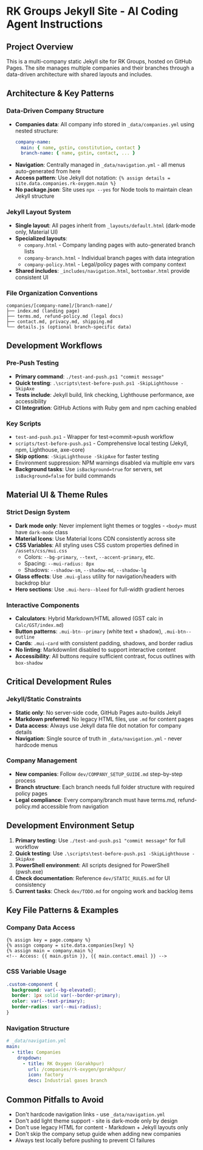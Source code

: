 # RK Groups Jekyll Site - AI Coding Agent Instructions

## Project Overview
This is a multi-company static Jekyll site for RK Groups, hosted on GitHub Pages. The site manages multiple companies and their branches through a data-driven architecture with shared layouts and includes.

## Architecture & Key Patterns

### Data-Driven Company Structure
- **Companies data**: All company info stored in `_data/companies.yml` using nested structure:
  ```yaml
  company-name:
    main: { name, gstin, constitution, contact }
    branch-name: { name, gstin, contact, ... }
  ```
- **Navigation**: Centrally managed in `_data/navigation.yml` - all menus auto-generated from here
- **Access pattern**: Use Jekyll dot notation: `{% assign details = site.data.companies.rk-oxygen.main %}`
- **No package.json**: Site uses `npx --yes` for Node tools to maintain clean Jekyll structure

### Jekyll Layout System
- **Single layout**: All pages inherit from `_layouts/default.html` (dark-mode only, Material UI)
- **Specialized layouts**: 
  - `company.html` - Company landing pages with auto-generated branch lists
  - `company-branch.html` - Individual branch pages with data integration
  - `company-policy.html` - Legal/policy pages with company context
- **Shared includes**: `_includes/navigation.html`, `bottombar.html` provide consistent UI

### File Organization Conventions
```
companies/[company-name]/[branch-name]/
├── index.md (landing page)
├── terms.md, refund-policy.md (legal docs)
├── contact.md, privacy.md, shipping.md
└── details.js (optional branch-specific data)
```

## Development Workflows

### Pre-Push Testing
- **Primary command**: `./test-and-push.ps1 "commit message"` 
- **Quick testing**: `.\scripts\test-before-push.ps1 -SkipLighthouse -SkipAxe`
- **Tests include**: Jekyll build, link checking, Lighthouse performance, axe accessibility
- **CI Integration**: GitHub Actions with Ruby gem and npm caching enabled

### Key Scripts
- `test-and-push.ps1` - Wrapper for test→commit→push workflow
- `scripts/test-before-push.ps1` - Comprehensive local testing (Jekyll, npm, Lighthouse, axe-core)
- **Skip options**: `-SkipLighthouse -SkipAxe` for faster testing
- Environment suppression: NPM warnings disabled via multiple env vars
- **Background tasks**: Use `isBackground=true` for servers, set `isBackground=false` for build commands

## Material UI & Theme Rules

### Strict Design System
- **Dark mode only**: Never implement light themes or toggles - `<body>` must have `dark-mode` class
- **Material Icons**: Use Material Icons CDN consistently across site
- **CSS Variables**: All styling uses CSS custom properties defined in `/assets/css/mui.css`
  - Colors: `--bg-primary`, `--text`, `--accent-primary`, etc.
  - Spacing: `--mui-radius: 8px`
  - Shadows: `--shadow-sm`, `--shadow-md`, `--shadow-lg`
- **Glass effects**: Use `.mui-glass` utility for navigation/headers with backdrop blur
- **Hero sections**: Use `.mui-hero--bleed` for full-width gradient heroes

### Interactive Components
- **Calculators**: Hybrid Markdown/HTML allowed (GST calc in `Calc/GST/index.md`)
- **Button patterns**: `.mui-btn--primary` (white text + shadow), `.mui-btn--outline`
- **Cards**: `.mui-card` with consistent padding, shadows, and border radius
- **No linting**: Markdownlint disabled to support interactive content
- **Accessibility**: All buttons require sufficient contrast, focus outlines with `box-shadow`

## Critical Development Rules

### Jekyll/Static Constraints
- **Static only**: No server-side code, GitHub Pages auto-builds Jekyll
- **Markdown preferred**: No legacy HTML files, use `.md` for content pages  
- **Data access**: Always use Jekyll data file dot notation for company details
- **Navigation**: Single source of truth in `_data/navigation.yml` - never hardcode menus

### Company Management
- **New companies**: Follow `dev/COMPANY_SETUP_GUIDE.md` step-by-step process
- **Branch structure**: Each branch needs full folder structure with required policy pages
- **Legal compliance**: Every company/branch must have terms.md, refund-policy.md accessible from navigation

## Development Environment Setup
1. **Primary testing**: Use `./test-and-push.ps1 "commit message"` for full workflow
2. **Quick testing**: Use `.\scripts\test-before-push.ps1 -SkipLighthouse -SkipAxe`
3. **PowerShell environment**: All scripts designed for PowerShell (pwsh.exe)
4. **Check documentation**: Reference `dev/STATIC_RULES.md` for UI consistency
5. **Current tasks**: Check `dev/TODO.md` for ongoing work and backlog items

## Key File Patterns & Examples

### Company Data Access
```liquid
{% assign key = page.company %}
{% assign company = site.data.companies[key] %}
{% assign main = company.main %}
<!-- Access: {{ main.gstin }}, {{ main.contact.email }} -->
```

### CSS Variable Usage
```css
.custom-component {
  background: var(--bg-elevated);
  border: 1px solid var(--border-primary);
  color: var(--text-primary);
  border-radius: var(--mui-radius);
}
```

### Navigation Structure
```yaml
# _data/navigation.yml
main:
  - title: Companies
    dropdown:
      - title: RK Oxygen (Gorakhpur)
        url: /companies/rk-oxygen/gorakhpur/
        icon: factory
        desc: Industrial gases branch
```

## Common Pitfalls to Avoid
- Don't hardcode navigation links - use `_data/navigation.yml`
- Don't add light theme support - site is dark-mode only by design
- Don't use legacy HTML for content - Markdown + Jekyll layouts only
- Don't skip the company setup guide when adding new companies
- Always test locally before pushing to prevent CI failures